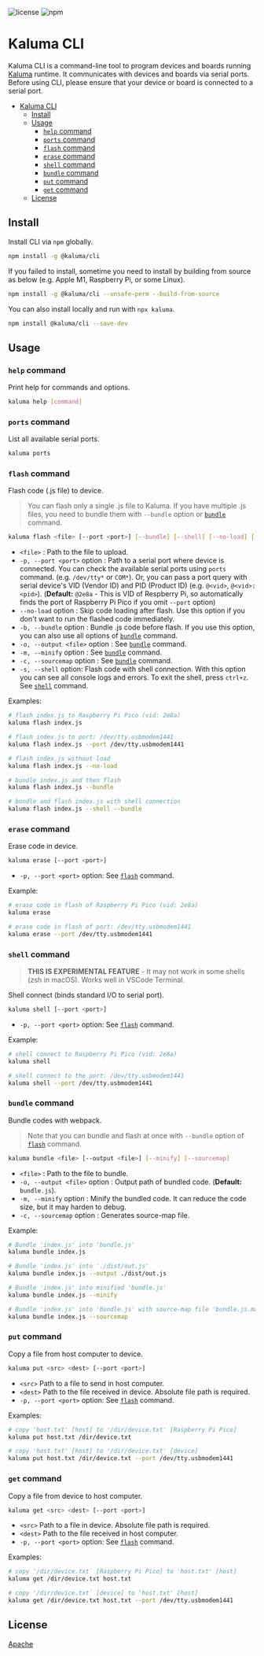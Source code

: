 ![license](https://img.shields.io/github/license/kaluma-project/kaluma-cli?style=flat-square)
![npm](https://img.shields.io/npm/v/@kaluma/cli.svg?style=flat-square)

# Kaluma CLI

Kaluma CLI is a command-line tool to program devices and boards running [Kaluma](https://kalumajs.org) runtime. It communicates with devices and boards via serial ports. Before using CLI, please ensure that your device or board is connected to a serial port.

- [Kaluma CLI](#kaluma-cli)
  - [Install](#install)
  - [Usage](#usage)
    - [`help` command](#help-command)
    - [`ports` command](#ports-command)
    - [`flash` command](#flash-command)
    - [`erase` command](#erase-command)
    - [`shell` command](#shell-command)
    - [`bundle` command](#bundle-command)
    - [`put` command](#put-command)
    - [`get` command](#get-command)
  - [License](#license)

## Install

Install CLI via `npm` globally.

```sh
npm install -g @kaluma/cli
```

If you failed to install, sometime you need to install by building from source as below (e.g. Apple M1, Raspberry Pi, or some Linux).

```sh
npm install -g @kaluma/cli --unsafe-perm --build-from-source
```

You can also install locally and run with `npx kaluma`.

```sh
npm install @kaluma/cli --save-dev
```

## Usage

### `help` command

Print help for commands and options.

```sh
kaluma help [command]
```

### `ports` command

List all available serial ports.

```sh
kaluma ports
```

### `flash` command

Flash code (.js file) to device.

> You can flash only a single .js file to Kaluma. If you have multiple .js files, you need to bundle them with `--bundle` option or [`bundle`](#bundle-command) command.

```sh
kaluma flash <file> [--port <port>] [--bundle] [--shell] [--no-load] [...]
```

- `<file>` : Path to the file to upload.
- `-p, --port <port>` option : Path to a serial port where device is connected. You can check the available serial ports using `ports` command. (e.g. `/dev/tty*` or `COM*`). Or, you can pass a port query with serial device's VID (Vendor ID) and PID (Product ID) (e.g. `@<vid>`, `@<vid>:<pid>`). (**Default:** `@2e8a` - This is VID of Respberry Pi, so automatically finds the port of Raspberry Pi Pico if you omit `--port` option)
- `--no-load` option : Skip code loading after flash. Use this option if you don't want to run the flashed code immediately.
- `-b, --bundle` option : Bundle .js code before flash. If you use this option, you can also use all options of [`bundle`](#bundle-command) command.
- `-o, --output <file>` option : See [`bundle`](#bundle-command) command.
- `-m, --minify` option : See [`bundle`](#bundle-command) command.
- `-c, --sourcemap` option : See [`bundle`](#bundle-command) command.
- `-s, --shell` option: Flash code with shell connection. With this option you can see all console logs and errors. To exit the shell, press `ctrl+z`. See [`shell`](#shell-command) command.

Examples:

```sh
# flash index.js to Raspberry Pi Pico (vid: 2e8a)
kaluma flash index.js

# flash index.js to port: /dev/tty.usbmodem1441
kaluma flash index.js --port /dev/tty.usbmodem1441

# flash index.js without load
kaluma flash index.js --no-load

# bundle index.js and then flash
kaluma flash index.js --bundle

# bundle and flash index.js with shell connection
kaluma flash index.js --shell --bundle
```

### `erase` command

Erase code in device.

```sh
kaluma erase [--port <port>]
```

- `-p, --port <port>` option: See [`flash`](#flash-command) command.

Example:

```sh
# erase code in flash of Raspberry Pi Pico (vid: 2e8a)
kaluma erase

# erase code in flash of port: /dev/tty.usbmodem1441
kaluma erase --port /dev/tty.usbmodem1441
```

### `shell` command

> **THIS IS EXPERIMENTAL FEATURE** - It may not work in some shells (zsh in macOS). Works well in VSCode Terminal.

Shell connect (binds standard I/O to serial port).

```sh
kaluma shell [--port <port>]
```

- `-p, --port <port>` option: See [`flash`](#flash-command) command.

Example:

```sh
# shell connect to Raspberry Pi Pico (vid: 2e8a)
kaluma shell

# shell connect to the port: /dev/tty.usbmodem1441
kaluma shell --port /dev/tty.usbmodem1441
```

### `bundle` command

Bundle codes with webpack.

> Note that you can bundle and flash at once with `--bundle` option of [`flash`](#flash-command) command.

```sh
kaluma bundle <file> [--output <file>] [--minify] [--sourcemap]
```

- `<file>` : Path to the file to bundle.
- `-o, --output <file>` option : Output path of bundled code. (**Default:** `bundle.js`).
- `-m, --minify` option : Minify the bundled code. It can reduce the code size, but it may harden to debug.
- `-c, --sourcemap` option : Generates source-map file.

Example:

```sh
# Bundle 'index.js' into 'bundle.js'
kaluma bundle index.js

# Bundle 'index.js' into './dist/out.js'
kaluma bundle index.js --output ./dist/out.js

# Bundle 'index.js' into minified 'bundle.js'
kaluma bundle index.js --minify

# Bundle 'index.js' into 'bundle.js' with source-map file 'bundle.js.map'.
kaluma bundle index.js --sourcemap
```

### `put` command

Copy a file from host computer to device.

```sh
kaluma put <src> <dest> [--port <port>]
```

- `<src>` Path to a file to send in host computer.
- `<dest>` Path to the file received in device. Absolute file path is required.
- `-p, --port <port>` option: See [`flash`](#flash-command) command.

Examples:

```sh
# copy 'host.txt' [host] to '/dir/device.txt' [Raspberry Pi Pico]
kaluma put host.txt /dir/device.txt

# copy 'host.txt' [host] to '/dir/device.txt' [device]
kaluma put host.txt /dir/device.txt --port /dev/tty.usbmodem1441
```

### `get` command

Copy a file from device to host computer.

```sh
kaluma get <src> <dest> [--port <port>]
```

- `<src>` Path to a file in device. Absolute file path is required.
- `<dest>` Path to the file received in host computer.
- `-p, --port <port>` option: See [`flash`](#flash-command) command.

Examples:

```sh
# copy '/dir/device.txt` [Raspberry Pi Pico] to 'host.txt' [host]
kaluma get /dir/device.txt host.txt

# copy '/dir/device.txt` [device] to 'host.txt' [host]
kaluma get /dir/device.txt host.txt --port /dev/tty.usbmodem1441
```

## License

[Apache](LICENSE)
